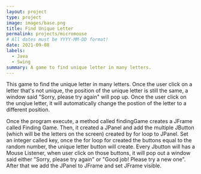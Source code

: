 ```yaml
---
layout: project
type: project
image: images/base.png
title: Find Unique Letter
permalink: projects/micromouse
# All dates must be YYYY-MM-DD format!
date: 2021-09-08
labels:
  - Java
  - Swing
summary: A game to find unique letter in many letters.
---
```


This game to find the unique letter in many letters. Once the user click on a letter that's not unique,  the position of the unique letter is still the same, a window said "Sorry, please try again" will pop up. Once the user click on the unqiue letter, it will automatically change the postion of the letter to a different position.

Once the program execute, a method called findingGame creates a JFrame called Finding Game. Then, it created a JPanel and add the multiple JButton (which will be the letters on the screen) created by for loop to JPanel. Set an integer called key, once the for loop for created the buttons equal to the random number, the unique letter button will create. Every Jbutton will has a Mouse Listener, when user click on those buttons, it will pop out a window said either "Sorry, please try again" or "Good job! Please try a new one". After that we add the JPanel to JFrame and set JFrame visible.



